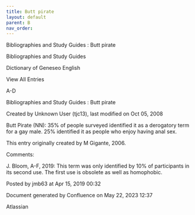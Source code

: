 ```yaml
---
title: Butt pirate
layout: default
parent: B
nav_order:
---
```


Bibliographies and Study Guides : Butt pirate

Bibliographies and Study Guides

Dictionary of Geneseo English

View All Entries

A-D

Bibliographies and Study Guides : Butt pirate

Created by  Unknown User (tjc13), last modified on Oct 05, 2008

Butt Pirate (NN): 35% of people surveyed identified it as a derogatory term for a gay male. 25% identified it as people who enjoy having anal sex.

This entry originally created by M Gigante, 2006.

Comments:

J. Bloom, A-F, 2019: This term was only identified by 10% of participants in its second use. The first use is obsolete as well as homophobic. 

Posted by jmb63 at Apr 15, 2019 00:32

Document generated by Confluence on May 22, 2023 12:37

Atlassian
